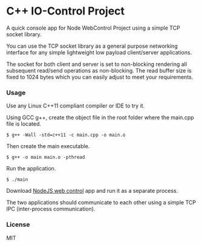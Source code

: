 # C++ IO-Control Project

A quick console app for Node WebControl Project using a simple TCP socket library.

You can use the TCP socket library as a general purpose networking interface for any
simple lightweight low payload client/server applications. 

The socket for both client and server is set to non-blocking rendering all subsequent read/send operations as non-blocking. 
The read buffer size is fixed to 1024 bytes which you can easily adjust to meet your requirements.


### Usage

Use any Linux C++11 compliant compiler or IDE to try it.

Using GCC g++, create the object file in the root folder where the main.cpp file is located.
~~~
$ g++ -Wall -std=c++11 -c main.cpp -o main.o
~~~
Then create the main executable. 
~~~
$ g++ -o main main.o -pthread
~~~
Run the application.
~~~
$ ./main
~~~

Download [NodeJS web control](https://github.com/EdoLabWorks/NodeJS-Web-Control-Project) app and run it as a separate process.

The two applications should communicate to each other using a simple TCP IPC (inter-process communication). 

### License
MIT

 

